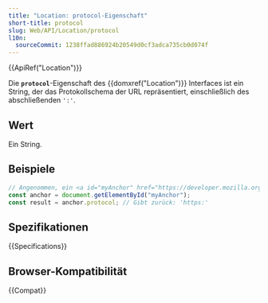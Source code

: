 ```yaml
---
title: "Location: protocol-Eigenschaft"
short-title: protocol
slug: Web/API/Location/protocol
l10n:
  sourceCommit: 1238ffad886924b20549d0cf3adca735cb0d074f
---
```


{{ApiRef("Location")}}

Die **`protocol`**-Eigenschaft des {{domxref("Location")}}
Interfaces ist ein String, der das Protokollschema der URL repräsentiert,
einschließlich des abschließenden `':'`.

## Wert

Ein String.

## Beispiele

```js
// Angenommen, ein <a id="myAnchor" href="https://developer.mozilla.org/en-US/Location.protocol"> Element befindet sich im Dokument
const anchor = document.getElementById("myAnchor");
const result = anchor.protocol; // Gibt zurück: 'https:'
```

## Spezifikationen

{{Specifications}}

## Browser-Kompatibilität

{{Compat}}
